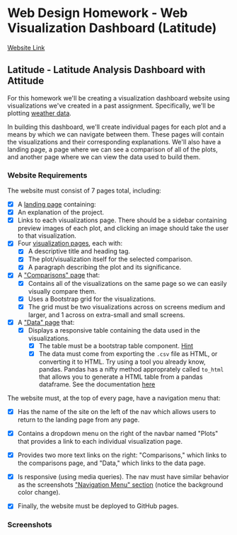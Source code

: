 # Web Design Homework - Web Visualization Dashboard (Latitude)

[Website Link](https://mondragb.github.io/mondragb-web.github.io/)

## Latitude - Latitude Analysis Dashboard with Attitude

For this homework we'll be creating a visualization dashboard website using visualizations we've created in a past assignment. Specifically, we'll be plotting [weather data](Resources/cities.csv).

In building this dashboard, we'll create individual pages for each plot and a means by which we can navigate between them. These pages will contain the visualizations and their corresponding explanations. We'll also have a landing page, a page where we can see a comparison of all of the plots, and another page where we can view the data used to build them.

### Website Requirements

The website must consist of 7 pages total, including:

- [x] A [landing page](#landing-page) containing:
- [x] An explanation of the project.
- [x] Links to each visualizations page. There should be a sidebar containing preview images of each plot, and clicking an image should take the user to that visualization.
- [x] Four [visualization pages](#visualization-pages), each with:
  - [x] A descriptive title and heading tag.
  - [x] The plot/visualization itself for the selected comparison.
  - [x] A paragraph describing the plot and its significance.
- [x] A ["Comparisons" page](#comparisons-page) that:
  - [x] Contains all of the visualizations on the same page so we can easily visually compare them.
  - [x] Uses a Bootstrap grid for the visualizations.
  - [x] The grid must be two visualizations across on screens medium and larger, and 1 across on extra-small and small screens.
- [x] A ["Data" page](#data-page) that:
  - [x] Displays a responsive table containing the data used in the visualizations.
    - [x] The table must be a bootstrap table component. [Hint](https://getbootstrap.com/docs/4.3/content/tables/#responsive-tables)
    - [x] The data must come from exporting the `.csv` file as HTML, or converting it to HTML. Try using a tool you already know, pandas. Pandas has a nifty method approprately called `to_html` that allows you to generate a HTML table from a pandas dataframe. See the documentation [here](https://pandas.pydata.org/pandas-docs/version/0.17.0/generated/pandas.DataFrame.to_html.html)

The website must, at the top of every page, have a navigation menu that:

- [x] Has the name of the site on the left of the nav which allows users to return to the landing page from any page.
- [x] Contains a dropdown menu on the right of the navbar named "Plots" that provides a link to each individual visualization page.
- [x] Provides two more text links on the right: "Comparisons," which links to the comparisons page, and "Data," which links to the data page.
- [x] Is responsive (using media queries). The nav must have similar behavior as the screenshots ["Navigation Menu" section](#navigation-menu) (notice the background color change).

- [x] Finally, the website must be deployed to GitHub pages.

### Screenshots
